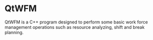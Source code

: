 # QtWFM
QtWFM is a C++ program designed to perform some basic work force management operations such as resource analyzing, shift and break planning.
